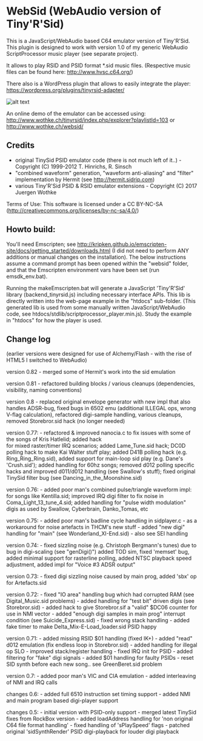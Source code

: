 # WebSid (WebAudio version of Tiny'R'Sid)

This is a JavaScript/WebAudio based C64 emulator version of Tiny'R'Sid. This plugin is designed to work with version 1.0 of my 
generic WebAudio ScriptProcessor music player (see separate project). 

It allows to play RSID and PSID format *.sid music files. (Respective music files can be found here: http://www.hvsc.c64.org/)

There also is a WordPress plugin that allows to easily integrate the player: https://wordpress.org/plugins/tinyrsid-adapter/

![alt text](https://github.com/wothke/websid/raw/master/tinyrsid.jpg "Tiny'R'Sid HVSC Explorer")

An online demo of the emulator can be accessed using: http://www.wothke.ch/tinyrsid/index.php/explorer?playlistId=103 or http://www.wothke.ch/websid/


## Credits

* original TinySid PSID emulator code (there is not much left of it..) - Copyright (C) 1999-2012 T. Hinrichs, R. Sinsch
* "combined waveform" generation, "waveform anti-aliasing" and "filter" implementation by Hermit (see http://hermit.sidrip.com)
* various Tiny'R'Sid PSID & RSID emulator extensions - Copyright (C) 2017 Juergen Wothke 

Terms of Use: This software is licensed under a CC BY-NC-SA (http://creativecommons.org/licenses/by-nc-sa/4.0/)


## Howto build:

You'll need Emscripten; see http://kripken.github.io/emscripten-site/docs/getting_started/downloads.html (I did not 
need to perform ANY additions or manual changes on the installation). The below instructions assume a command prompt has been 
opened within the "websid" folder, and that the Emscripten environment vars have been set (run emsdk_env.bat).

Running the makeEmscripten.bat will generate a JavaScript 'Tiny'R'Sid' library (backend_tinyrsid.js) including 
necessary interface APIs. This lib is directly written into the web-page example in the "htdocs" sub-folder. (This 
generated lib is used from some manually written JavaScript/WebAudio code, see htdocs/stdlib/scriptprocessor_player.min.js). 
Study the example in "htdocs" for how the player is used.


## Change log 

(earlier versions were designed for use of Alchemy/Flash - with the rise of HTML5 I switched to WebAudio)

version 0.82  - merged some of Hermit's work into the sid emulation

version 0.81  - refactored building blocks / various cleanups (dependencies, visibility, naming conventions)

version 0.8   - replaced original envelope generator with new impl that also handles ADSR-bug, fixed bugs in 
                6502 emu (additional ILLEGAL ops, wrong V-flag calculation), refactored digi-sample handling, 
                various cleanups, removed Storebror.sid hack (no longer needed)

version 0.77: - refactored & improved nanocia.c to fix issues with some of the songs of Kris Hatlelid; added hack  
                for mixed raster/timer IRQ scenarios; added Lame_Tune.sid hack; DC0D polling hack to make Kai Walter 
                stuff play; added D41B polling hack (e.g. Ring_Ring_Ring.sid), added support for main-loop sid play (e.g. Dane's 'Crush.sid');
                added handling for 60hz songs; removed d012 polling specific hacks and improved d011/d012 handling (see 
                Swallow's stuff); fixed original TinySid filter bug (see Dancing_in_the_Moonshine.sid)
				
version 0.76: - added poor man's combined pulse/triangle waveform impl: for songs like Kentilla.sid; improved IRQ digi 
                filter to fix noise in Coma_Light_13_tune_4.sid; added handling for "pulse width modulation" 
                digis as used by Swallow, Cyberbrain, Danko_Tomas, etc

version 0.75: - added poor man's badline cycle handling in sidplayer.c - as a workaround for noise artefacts in THCM's new stuff
              - added "new digi" handling for "main" (see Wonderland_XI-End.sid) - also see SEI handling

version 0.74: - fixed sizzling noise (e.g. Christoph Bergmann's tunes) due to bug in digi-scaling (see "genDigi()")
                added TOD sim, fixed 'memset' bug, added minimal support for rasterline polling, added 
                NTSC playback speed adjustment, added impl for "Voice #3 ADSR output"

version 0.73: - fixed digi sizzling noise caused by main prog, added 'sbx' op for Artefacts.sid

version 0.72: - fixed "IO area" handling bug which had corrupted RAM (see Digital_Music.sid problems)
              - added handling for "test bit" driven digis (see Storebror.sid)
              - added hack to give Storebror.sif a "valid" $DC06 counter for use in NMI vector
              - added "enough digi samples in main prog" interrupt condition (see Suicide_Express.sid)
              - fixed wrong stack handling
              - added fake timer to make Delta_Mix-E-Load_loader.sid PSID happy 

version 0.71: - added missing RSID $01 handling (fixed IK+)
              - added "read" d012 emulation (fix endless loop in Storebror.sid)
              - added handling for illegal op SLO
              - improved stack/register handling
              - fixed IRQ init for PSID
              - added filtering for "fake" digi signals
              - added $01 handling for faulty PSIDs
              - reset SID synth before each new song.. see GreenBeret.sid problem

version 0.7:  - added poor man's VIC and CIA emulation
              - added interleaving of NMI and IRQ calls

changes 0.6:  - added full 6510 instruction set timing support
              - added NMI and main program based digi-player support

changes 0.5:  - initial version with PSID-only support
              - merged latest TinySid fixes from RockBox version
              - added loadAddress handling for 'non original C64 file format handling'
              - fixed handling of 'sPlaySpeed' flags
              - patched original 'sidSynthRender' PSID digi-playback for louder digi playback			